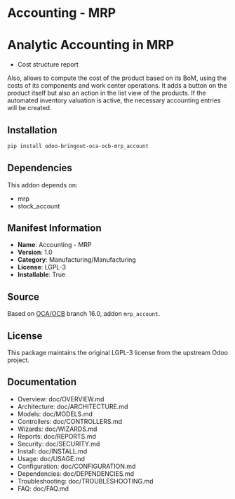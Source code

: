 # Accounting - MRP


Analytic Accounting in MRP
==========================

* Cost structure report

Also, allows to compute the cost of the product based on its BoM, using the costs of its components and work center operations.
It adds a button on the product itself but also an action in the list view of the products.
If the automated inventory valuation is active, the necessary accounting entries will be created.



## Installation

```bash
pip install odoo-bringout-oca-ocb-mrp_account
```

## Dependencies

This addon depends on:
- mrp
- stock_account

## Manifest Information

- **Name**: Accounting - MRP
- **Version**: 1.0
- **Category**: Manufacturing/Manufacturing
- **License**: LGPL-3
- **Installable**: True

## Source

Based on [OCA/OCB](https://github.com/OCA/OCB) branch 16.0, addon `mrp_account`.

## License

This package maintains the original LGPL-3 license from the upstream Odoo project.

## Documentation

- Overview: doc/OVERVIEW.md
- Architecture: doc/ARCHITECTURE.md
- Models: doc/MODELS.md
- Controllers: doc/CONTROLLERS.md
- Wizards: doc/WIZARDS.md
- Reports: doc/REPORTS.md
- Security: doc/SECURITY.md
- Install: doc/INSTALL.md
- Usage: doc/USAGE.md
- Configuration: doc/CONFIGURATION.md
- Dependencies: doc/DEPENDENCIES.md
- Troubleshooting: doc/TROUBLESHOOTING.md
- FAQ: doc/FAQ.md
